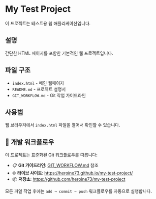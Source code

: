 # My Test Project

이 프로젝트는 테스트용 웹 애플리케이션입니다.

## 설명

간단한 HTML 페이지를 포함한 기본적인 웹 프로젝트입니다.

## 파일 구조

- `index.html` - 메인 웹페이지
- `README.md` - 프로젝트 설명서
- `GIT_WORKFLOW.md` - Git 작업 가이드라인

## 사용법

웹 브라우저에서 `index.html` 파일을 열어서 확인할 수 있습니다.

## 🔧 개발 워크플로우

이 프로젝트는 표준화된 Git 워크플로우를 따릅니다:

- 📋 **Git 가이드라인**: [GIT_WORKFLOW.md](./GIT_WORKFLOW.md) 참조
- 🌐 **라이브 사이트**: https://heroine73.github.io/my-test-project/
- 📦 **저장소**: https://github.com/heroine73/my-test-project

모든 파일 작업 후에는 `add → commit → push` 워크플로우를 자동으로 실행합니다.
